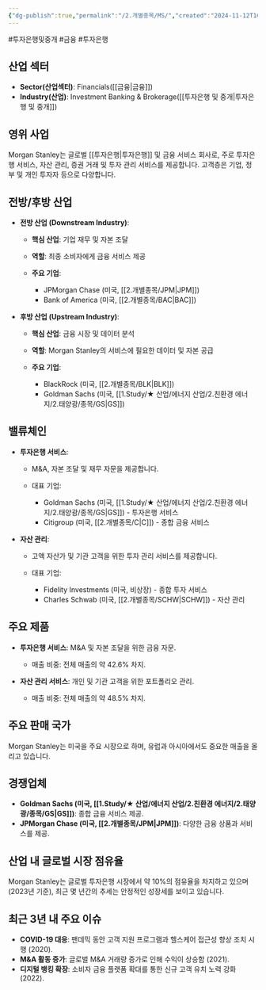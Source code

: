 ```yaml
---
{"dg-publish":true,"permalink":"/2.개별종목/MS/","created":"2024-11-12T10:08:42.717+09:00","updated":"2025-06-03T20:06:00.241+09:00"}
---
```


#투자은행및중개 #금융 #투자은행 
## 산업 섹터

- **Sector(산업섹터)**: Financials([[금융\|금융]])
- **Industry(산업)**: Investment Banking & Brokerage([[투자은행 및 중개\|투자은행 및 중개]])

## 영위 사업

Morgan Stanley는 글로벌 [[투자은행\|투자은행]] 및 금융 서비스 회사로, 주로 투자은행 서비스, 자산 관리, 증권 거래 및 투자 관리 서비스를 제공합니다. 고객층은 기업, 정부 및 개인 투자자 등으로 다양합니다.

## 전방/후방 산업

- **전방 산업 (Downstream Industry)**:
    
    - **핵심 산업**: 기업 재무 및 자본 조달
    - **역할**: 최종 소비자에게 금융 서비스 제공
    - **주요 기업**:
        
        - JPMorgan Chase (미국, [[2.개별종목/JPM\|JPM]])
        - Bank of America (미국, [[2.개별종목/BAC\|BAC]])
        
    
- **후방 산업 (Upstream Industry)**:
    
    - **핵심 산업**: 금융 시장 및 데이터 분석
    - **역할**: Morgan Stanley의 서비스에 필요한 데이터 및 자본 공급
    - **주요 기업**:
        
        - BlackRock (미국, [[2.개별종목/BLK\|BLK]])
        - Goldman Sachs (미국, [[1.Study/★ 산업/에너지 산업/2.친환경 에너지/2.태양광/종목/GS\|GS]])
        
    

## 밸류체인

- **투자은행 서비스**:
    
    - M&A, 자본 조달 및 재무 자문을 제공합니다.
    - 대표 기업:
        
        - Goldman Sachs (미국, [[1.Study/★ 산업/에너지 산업/2.친환경 에너지/2.태양광/종목/GS\|GS]]) - 투자은행 서비스
        - Citigroup (미국, [[2.개별종목/C\|C]]) - 종합 금융 서비스
        
    
- **자산 관리**:
    
    - 고액 자산가 및 기관 고객을 위한 투자 관리 서비스를 제공합니다.
    - 대표 기업:
        
        - Fidelity Investments (미국, 비상장) - 종합 투자 서비스
        - Charles Schwab (미국, [[2.개별종목/SCHW\|SCHW]]) - 자산 관리
        
    

## 주요 제품

- **투자은행 서비스**: M&A 및 자본 조달을 위한 금융 자문.
    
    - 매출 비중: 전체 매출의 약 42.6% 차지.
    
- **자산 관리 서비스**: 개인 및 기관 고객을 위한 포트폴리오 관리.
    
    - 매출 비중: 전체 매출의 약 48.5% 차지.
    

## 주요 판매 국가

Morgan Stanley는 미국을 주요 시장으로 하며, 유럽과 아시아에서도 중요한 매출을 올리고 있습니다.

## 경쟁업체

- **Goldman Sachs (미국, [[1.Study/★ 산업/에너지 산업/2.친환경 에너지/2.태양광/종목/GS\|GS]])**: 종합 금융 서비스 제공.
- **JPMorgan Chase (미국, [[2.개별종목/JPM\|JPM]])**: 다양한 금융 상품과 서비스를 제공.

## 산업 내 글로벌 시장 점유율

Morgan Stanley는 글로벌 투자은행 시장에서 약 10%의 점유율을 차지하고 있으며(2023년 기준), 최근 몇 년간의 추세는 안정적인 성장세를 보이고 있습니다.

## 최근 3년 내 주요 이슈

- **COVID-19 대응**: 팬데믹 동안 고객 지원 프로그램과 헬스케어 접근성 향상 조치 시행 (2020).
- **M&A 활동 증가**: 글로벌 M&A 거래량 증가로 인해 수익이 상승함 (2021).
- **디지털 뱅킹 확장**: 소비자 금융 플랫폼 확대를 통한 신규 고객 유치 노력 강화 (2022).